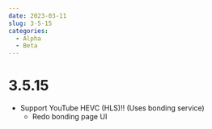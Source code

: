 ```yaml
---
date: 2023-03-11
slug: 3-5-15
categories:
  - Alpha
  - Beta
---
```

# 3.5.15

- Support YouTube HEVC (HLS)!! (Uses bonding service)
    - Redo bonding page UI
